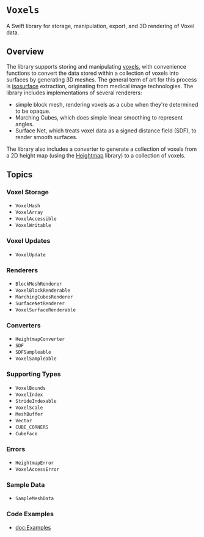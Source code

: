 # ``Voxels``

A Swift library for storage, manipulation, export, and 3D rendering of Voxel data.

## Overview

The library supports storing and manipulating [voxels](https://en.wikipedia.org/wiki/Voxel), with convenience functions to convert the data stored within a collection of voxels into surfaces by generating 3D meshes.
The general term of art for this process is [isosurface](https://en.wikipedia.org/wiki/Isosurface) extraction, originating from medical image technologies.
The library includes implementations of several renderers:

- simple block mesh, rendering voxels as a cube when they're determined to be opaque. 
- Marching Cubes, which does simple linear smoothing to represent angles.
- Surface Net, which treats voxel data as a signed distance field (SDF), to render smooth surfaces.

The library also includes a converter to generate a collection of voxels from a 2D height map (using the [Heightmap](https://github.com/heckj/Heightmap) library) to a collection of voxels.

## Topics

### Voxel Storage

- ``VoxelHash``
- ``VoxelArray``
- ``VoxelAccessible``
- ``VoxelWritable``

### Voxel Updates

- ``VoxelUpdate``

### Renderers

- ``BlockMeshRenderer``
- ``VoxelBlockRenderable``
- ``MarchingCubesRenderer``
- ``SurfaceNetRenderer``
- ``VoxelSurfaceRenderable``

### Converters

- ``HeightmapConverter``
- ``SDF``
- ``SDFSampleable``
- ``VoxelSampleable``

### Supporting Types

- ``VoxelBounds``
- ``VoxelIndex``
- ``StrideIndexable``
- ``VoxelScale``
- ``MeshBuffer``
- ``Vector``
- ``CUBE_CORNERS``
- ``CubeFace``

### Errors

- ``HeightmapError``
- ``VoxelAccessError``

### Sample Data

- ``SampleMeshData``

### Code Examples

- <doc:Examples>
